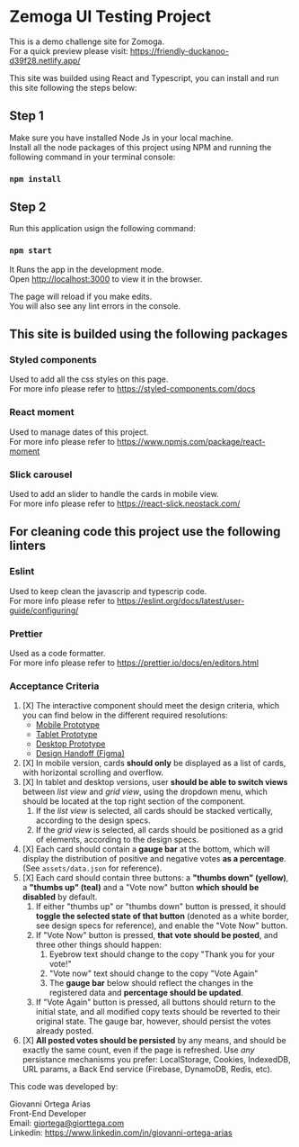 # Zemoga UI Testing Project

This is a demo challenge site for Zomoga.\
For a quick preview please visit: https://friendly-duckanoo-d39f28.netlify.app/

This site was builded using React and Typescript, you can install and run this site following the steps below:

## Step 1

Make sure you have installed Node Js in your local machine.\
Install all the node packages of this project using NPM and running the following command in your terminal console:
### `npm install`

## Step 2

Run this application usign the following command: 
### `npm start`

It Runs the app in the development mode.\
Open [http://localhost:3000](http://localhost:3000) to view it in the browser.

The page will reload if you make edits.\
You will also see any lint errors in the console.


## This site is builded using the following packages

### Styled components

Used to add all the css styles on this page. \
For more info please refer to https://styled-components.com/docs

### React moment

Used to manage dates of this project. \
For more info please refer to https://www.npmjs.com/package/react-moment 

### Slick carousel

Used to add an slider to handle the cards in mobile view.\
For more info please refer to https://react-slick.neostack.com/

## For cleaning code this project use the following linters

### Eslint

Used to keep clean the javascrip and typescrip code.\
For more info please refer to https://eslint.org/docs/latest/user-guide/configuring/

### Prettier

Used as a code formatter.\
For more info please refer to https://prettier.io/docs/en/editors.html

### Acceptance Criteria

1. [X] The interactive component should meet the design criteria, which you can find below in the different required resolutions:
   - [Mobile Prototype](https://www.figma.com/proto/NlQ6PjfanVO2YyuDUaohjx/Rule-of-Thumb---FED-Challenge?node-id=6%3A43&scaling=min-zoom)
   - [Tablet Prototype](https://www.figma.com/proto/NlQ6PjfanVO2YyuDUaohjx/Rule-of-Thumb---FED-Challenge?node-id=84%3A1033&scaling=min-zoom)
   - [Desktop Prototype](https://www.figma.com/proto/NlQ6PjfanVO2YyuDUaohjx/Rule-of-Thumb---FED-Challenge?node-id=84%3A2401&scaling=min-zoom)
   - [Design Handoff (Figma)](https://www.figma.com/file/NlQ6PjfanVO2YyuDUaohjx/Rule-of-Thumb---FED-Challenge)
2. [X] In mobile version, cards **should only** be displayed as a list of cards, with horizontal scrolling and overflow.
3. [X] In tablet and desktop versions, user **should be able to switch views** between _list view_ and _grid view_, using the dropdown menu, which should be located at the top right section of the component.
   1. If the _list view_ is selected, all cards should be stacked vertically, according to the design specs.
   2. If the _grid view_ is selected, all cards should be positioned as a grid of elements, according to the design specs.
4. [X] Each card should contain a **gauge bar** at the bottom, which will display the distribution of positive and negative votes **as a percentage**. (See `assets/data.json` for reference).
5. [X] Each card should contain three buttons: a **"thumbs down" (yellow)**, a **"thumbs up" (teal)** and a "Vote now" button **which should be disabled** by default.
   1. If either "thumbs up" or "thumbs down" button is pressed, it should **toggle the selected state of that button** (denoted as a white border, see design specs for reference), and enable the "Vote Now" button.
   2. If "Vote Now" button is pressed, **that vote should be posted**, and three other things should happen:
      1. Eyebrow text should change to the copy "Thank you for your vote!"
      2. "Vote now" text should change to the copy "Vote Again"
      3. The **gauge bar** below should reflect the changes in the registered data and **percentage should be updated**.
   3. If "Vote Again" button is pressed, all buttons should return to the initial state, and all modified copy texts should be reverted to their original state. The gauge bar, however, should persist the votes already posted.
6. [X] **All posted votes should be persisted** by any means, and should be exactly the same count, even if the page is refreshed. Use _any_ persistance mechanisms you prefer: LocalStorage, Cookies, IndexedDB, URL params, a Back End service (Firebase, DynamoDB, Redis, etc).

This code was developed by:
 
Giovanni Ortega Arias\
Front-End Developer\
Email: giortega@giorttega.com\
Linkedin: https://www.linkedin.com/in/giovanni-ortega-arias